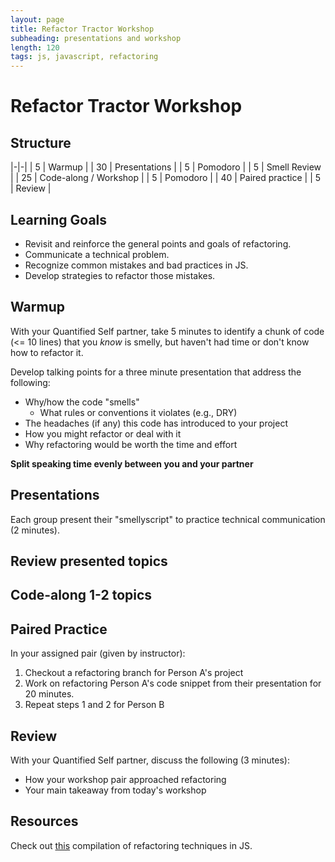 ```yaml
---
layout: page
title: Refactor Tractor Workshop
subheading: presentations and workshop
length: 120
tags: js, javascript, refactoring
---
```


# Refactor Tractor Workshop

## Structure

|-|-|
| 5 | Warmup |
| 30 | Presentations |
| 5 | Pomodoro |
| 5 | Smell Review |
| 25 | Code-along / Workshop |
| 5 | Pomodoro |
| 40 | Paired practice |
| 5 | Review |


## Learning Goals

* Revisit and reinforce the general points and goals of refactoring.
* Communicate a technical problem.
* Recognize common mistakes and bad practices in JS.
* Develop strategies to refactor those mistakes.

## Warmup

With your Quantified Self partner, take 5 minutes to identify a chunk of code (<= 10 lines) that you *know* is smelly, but haven't had time or don't know how to refactor it.

Develop talking points for a three minute presentation that address the following:

* Why/how the code "smells"
  * What rules or conventions it violates (e.g., DRY)
* The headaches (if any) this code has introduced to your project
* How you might refactor or deal with it
* Why refactoring would be worth the time and effort

**Split speaking time evenly between you and your partner**

## Presentations

<!---
Test to see that comments aren't displayed on the backend site
-->

[//]: # (This may be the most platform independent comment)

Each group present their "smellyscript" to practice technical communication (2 minutes).

## Review presented topics

## Code-along 1-2 topics

## Paired Practice

In your assigned pair (given by instructor):

1. Checkout a refactoring branch for Person A's project
2. Work on refactoring Person A's code snippet from their presentation for 20 minutes.
3. Repeat steps 1 and 2 for Person B

## Review

With your Quantified Self partner, discuss the following (3 minutes):

  * How your workshop pair approached refactoring
  * Your main takeaway from today's workshop

## Resources

Check out [this](./js_refactor_tractor) compilation of refactoring techniques in JS.
